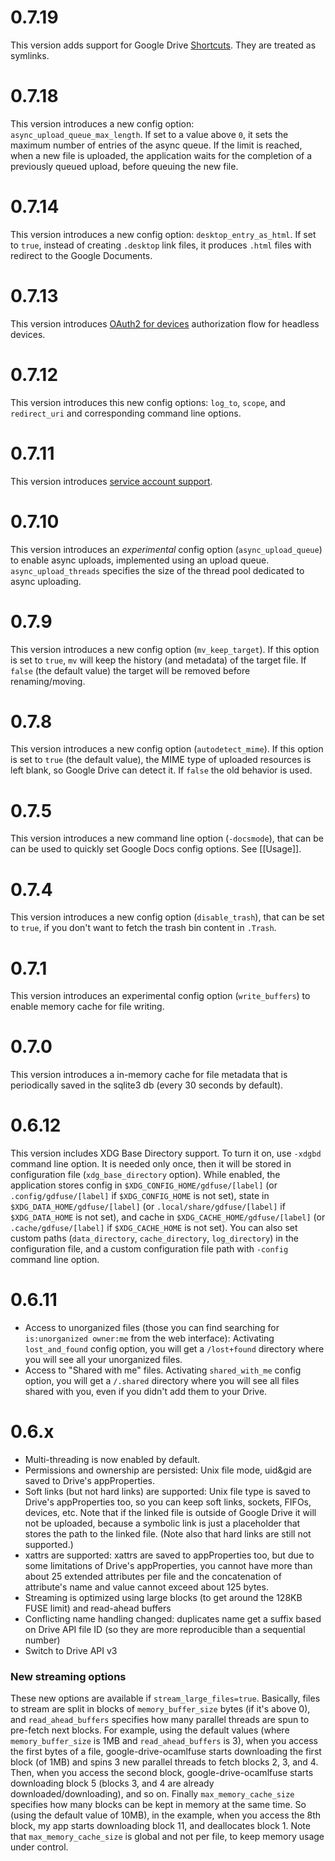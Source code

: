 0.7.19
======
This version adds support for Google Drive [Shortcuts](https://support.google.com/drive/answer/9700156?hl=en&visit_id=637217083697801162-3050789304&rd=1). They are treated as symlinks.

0.7.18
======
This version introduces a new config option: `async_upload_queue_max_length`. If set to a value above `0`, it sets the maximum number of entries of the async queue. If the limit is reached, when a new file is uploaded, the application waits for the completion of a previously queued upload, before queuing the new file.

0.7.14
======
This version introduces a new config option: `desktop_entry_as_html`. If set to `true`, instead of creating `.desktop` link files, it produces `.html` files with redirect to the Google Documents.

0.7.13
======

This version introduces [OAuth2 for devices](https://github.com/astrada/google-drive-ocamlfuse/wiki/OAuth2-for-Devices) authorization flow for headless devices.

0.7.12
======

This version introduces this new config options: `log_to`, `scope`, and `redirect_uri` and corresponding command line options.

0.7.11
======

This version introduces [service account support](https://github.com/astrada/google-drive-ocamlfuse/wiki/Service-Accounts).

0.7.10
======

This version introduces an *experimental* config option (`async_upload_queue`) to enable async uploads, implemented using an upload queue. `async_upload_threads` specifies the size of the thread pool dedicated to async uploading.

0.7.9
=====

This version introduces a new config option (`mv_keep_target`). If this option is set to `true`, `mv` will keep the history (and metadata) of the target file. If `false` (the default value) the target will be removed before renaming/moving.

0.7.8
=====

This version introduces a new config option (`autodetect_mime`). If this option is set to `true` (the default value), the MIME type of uploaded resources is left blank, so Google Drive can detect it. If `false` the old behavior is used.

0.7.5
=====

This version introduces a new command line option (`-docsmode`), that can be can be used to quickly set Google Docs config options. See [[Usage]].

0.7.4
=====

This version introduces a new config option (`disable_trash`), that can be set to `true`, if you don't want to fetch the trash bin content in `.Trash`.

0.7.1
=====

This version introduces an experimental config option (`write_buffers`) to enable memory cache for file writing.

0.7.0
=====

This version introduces a in-memory cache for file metadata that is periodically saved in the sqlite3 db (every 30 seconds by default).

0.6.12
======

This version includes XDG Base Directory support. To turn it on, use `-xdgbd` command line option. It is needed only once, then it will be stored in configuration file (`xdg_base_directory` option). While enabled, the application stores config in `$XDG_CONFIG_HOME/gdfuse/[label]` (or `.config/gdfuse/[label]` if `$XDG_CONFIG_HOME` is not set), state in `$XDG_DATA_HOME/gdfuse/[label]` (or `.local/share/gdfuse/[label]` if `$XDG_DATA_HOME` is not set), and cache in `$XDG_CACHE_HOME/gdfuse/[label]` (or `.cache/gdfuse/[label]` if `$XDG_CACHE_HOME` is not set). You can also set custom paths (`data_directory`, `cache_directory`, `log_directory`) in the configuration file, and a custom configuration file path with `-config` command line option.

0.6.11
======

* Access to unorganized files (those you can find searching for `is:unorganized owner:me` from the web interface): Activating `lost_and_found` config option, you will get a `/lost+found` directory where you will see all your unorganized files.
* Access to "Shared with me" files. Activating `shared_with_me` config option, you will get a `/.shared` directory where you will see all files shared with you, even if you didn't add them to your Drive.

0.6.x
=====

* Multi-threading is now enabled by default.
* Permissions and ownership are persisted: Unix file mode, uid&gid are saved to Drive's appProperties.
* Soft links (but not hard links) are supported: Unix file type is saved to Drive's appProperties too, so you can keep soft links, sockets, FIFOs, devices, etc. Note that if the linked file is outside of Google Drive it will not be uploaded, because a symbolic link is just a placeholder that stores the path to the linked file. (Note also that hard links are still not supported.)
* xattrs are supported: xattrs are saved to appProperties too, but due to some limitations of Drive's appProperties, you cannot have more than about 25 extended attributes per file and the concatenation of attribute's name and value cannot exceed about 125 bytes.
* Streaming is optimized using large blocks (to get around the 128KB FUSE limit) and read-ahead buffers
* Conflicting name handling changed: duplicates name get a suffix based on Drive API file ID (so they are more reproducible than a sequential number)
* Switch to Drive API v3

### New streaming options

These new options are available if `stream_large_files=true`. Basically, files to stream are split in blocks of `memory_buffer_size` bytes (if it's above 0), and `read_ahead_buffers` specifies how many parallel threads are spun to pre-fetch next blocks. For example, using the default values (where `memory_buffer_size` is 1MB and `read_ahead_buffers` is 3), when you access the first bytes of a file, google-drive-ocamlfuse starts downloading the first block (of 1MB) and spins 3 new parallel threads to fetch blocks 2, 3, and 4. Then, when you access the second block, google-drive-ocamlfuse starts downloading block 5 (blocks 3, and 4 are already downloaded/downloading), and so on. Finally `max_memory_cache_size` specifies how many blocks can be kept in memory at the same time. So (using the default value of 10MB), in the example, when you access the 8th block, my app starts downloading block 11, and deallocates block 1. Note that `max_memory_cache_size` is global and not per file, to keep memory usage under control.
